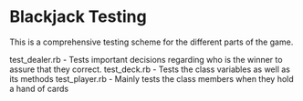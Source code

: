 # Blackjack Testing

This is a comprehensive testing scheme for the different parts of the game.

test_dealer.rb - Tests important decisions regarding who is the winner to assure that they correct.
test_deck.rb - Tests the class variables as well as its methods
test_player.rb - Mainly tests the class members when they hold a hand of cards
